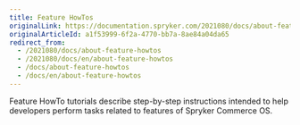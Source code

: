 ```yaml
---
title: Feature HowTos
originalLink: https://documentation.spryker.com/2021080/docs/about-feature-howtos
originalArticleId: a1f53999-6f2a-4770-bb7a-8ae84a04da65
redirect_from:
  - /2021080/docs/about-feature-howtos
  - /2021080/docs/en/about-feature-howtos
  - /docs/about-feature-howtos
  - /docs/en/about-feature-howtos
---
```


Feature HowTo tutorials describe step-by-step instructions intended to help developers perform tasks related to features of Spryker Commerce OS.
